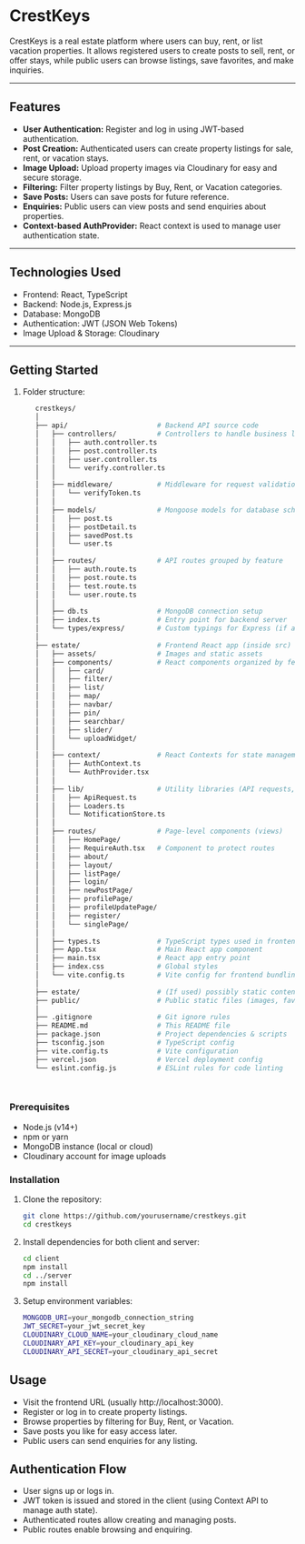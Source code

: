 # CrestKeys

CrestKeys is a real estate platform where users can buy, rent, or list vacation properties. It allows registered users to create posts to sell, rent, or offer stays, while public users can browse listings, save favorites, and make inquiries.

---

## Features

- **User Authentication:** Register and log in using JWT-based authentication.
- **Post Creation:** Authenticated users can create property listings for sale, rent, or vacation stays.
- **Image Upload:** Upload property images via Cloudinary for easy and secure storage.
- **Filtering:** Filter property listings by Buy, Rent, or Vacation categories.
- **Save Posts:** Users can save posts for future reference.
- **Enquiries:** Public users can view posts and send enquiries about properties.
- **Context-based AuthProvider:** React context is used to manage user authentication state.

---

## Technologies Used

- Frontend: React, TypeScript
- Backend: Node.js, Express.js
- Database: MongoDB
- Authentication: JWT (JSON Web Tokens)
- Image Upload & Storage: Cloudinary

---

## Getting Started

1. Folder structure:
   ```bash
      crestkeys/
      │
      ├── api/                      # Backend API source code
      │   ├── controllers/          # Controllers to handle business logic
      │   │   ├── auth.controller.ts
      │   │   ├── post.controller.ts
      │   │   ├── user.controller.ts
      │   │   └── verify.controller.ts
      │   │
      │   ├── middleware/           # Middleware for request validation and auth
      │   │   └── verifyToken.ts
      │   │
      │   ├── models/               # Mongoose models for database schemas
      │   │   ├── post.ts
      │   │   ├── postDetail.ts
      │   │   ├── savedPost.ts
      │   │   └── user.ts
      │   │
      │   ├── routes/               # API routes grouped by feature
      │   │   ├── auth.route.ts
      │   │   ├── post.route.ts
      │   │   ├── test.route.ts
      │   │   └── user.route.ts
      │   │
      │   ├── db.ts                 # MongoDB connection setup
      │   ├── index.ts              # Entry point for backend server
      │   └── types/express/        # Custom typings for Express (if any)
      │
      ├── estate/                   # Frontend React app (inside src)
      │   ├── assets/               # Images and static assets
      │   ├── components/           # React components organized by feature
      │   │   ├── card/
      │   │   ├── filter/
      │   │   ├── list/
      │   │   ├── map/
      │   │   ├── navbar/
      │   │   ├── pin/
      │   │   ├── searchbar/
      │   │   ├── slider/
      │   │   └── uploadWidget/
      │   │
      │   ├── context/              # React Contexts for state management (e.g. Auth)
      │   │   ├── AuthContext.ts
      │   │   └── AuthProvider.tsx
      │   │
      │   ├── lib/                  # Utility libraries (API requests, loaders, notifications)
      │   │   ├── ApiRequest.ts
      │   │   ├── Loaders.ts
      │   │   └── NotificationStore.ts
      │   │
      │   ├── routes/               # Page-level components (views)
      │   │   ├── HomePage/
      │   │   ├── RequireAuth.tsx   # Component to protect routes
      │   │   ├── about/
      │   │   ├── layout/
      │   │   ├── listPage/
      │   │   ├── login/
      │   │   ├── newPostPage/
      │   │   ├── profilePage/
      │   │   ├── profileUpdatePage/
      │   │   ├── register/
      │   │   └── singlePage/
      │   │
      │   ├── types.ts              # TypeScript types used in frontend
      │   ├── App.tsx               # Main React app component
      │   ├── main.tsx              # React app entry point
      │   ├── index.css             # Global styles
      │   └── vite.config.ts        # Vite config for frontend bundling
      │
      ├── estate/                   # (If used) possibly static content or deployment related
      ├── public/                   # Public static files (images, favicon, etc.)
      │
      ├── .gitignore                # Git ignore rules
      ├── README.md                 # This README file
      ├── package.json              # Project dependencies & scripts
      ├── tsconfig.json             # TypeScript config
      ├── vite.config.ts            # Vite configuration
      ├── vercel.json               # Vercel deployment config
      └── eslint.config.js          # ESLint rules for code linting




### Prerequisites

- Node.js (v14+)
- npm or yarn
- MongoDB instance (local or cloud)
- Cloudinary account for image uploads

### Installation

1. Clone the repository:
   ```bash
   git clone https://github.com/yourusername/crestkeys.git
   cd crestkeys
2. Install dependencies for both client and server:
   ```bash
   cd client
   npm install
   cd ../server
   npm install
3. Setup environment variables:
   ```bash
   MONGODB_URI=your_mongodb_connection_string
   JWT_SECRET=your_jwt_secret_key
   CLOUDINARY_CLOUD_NAME=your_cloudinary_cloud_name
   CLOUDINARY_API_KEY=your_cloudinary_api_key
   CLOUDINARY_API_SECRET=your_cloudinary_api_secret
   
## Usage
  - Visit the frontend URL (usually http://localhost:3000).
  - Register or log in to create property listings.
  - Browse properties by filtering for Buy, Rent, or Vacation.
  - Save posts you like for easy access later.
  - Public users can send enquiries for any listing.

## Authentication Flow
  - User signs up or logs in.
  - JWT token is issued and stored in the client (using Context API to manage auth state).
  - Authenticated routes allow creating and managing posts.
  - Public routes enable browsing and enquiring.


  
